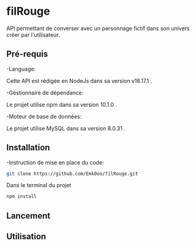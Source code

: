 # filRouge

API permettant de converser avec un personnage fictif dans son univers créer par l'utilisateur. 

## Pré-requis
 -Language:
  
  Cette API est rédigée en NodeJs dans sa version v18.17.1 . 
  
 -Gestionnaire de dépendance:
  
  Le projet utilise npm dans sa version 10.1.0 . 

 -Moteur de base de données:
  
  Le projet utilise MySQL dans sa version 8.0.31 . 


## Installation
 -Instruction de mise en place du code:

  ```bash
  git clone https://github.com/Emk0oo/filRouge.git
  ```

  Dans le terminal du projet 

  ```bash
  npm install
  ```


## Lancement



## Utilisation
